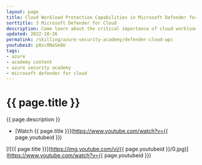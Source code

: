 ```yaml
---
layout: page
title: Cloud Workload Protection Capabilities in Microsoft Defender for Cloud
sorttitle: 3 Microsoft Defender for Cloud
description: Come learn about the critical importance of cloud workload protection, highlighting multi-cloud and hybrid enviroment offerings. This session will help to gain an understanding about Microsoft Defenders for DNS, Key Vault, Servers, Storage, SQL Servers, and more, along with vulnerability assessments, adaptive application controls & network hardening, Just-in-Time (JIT) access, file integrity, fileless attack detection, and security alerts. Lastly, come explore powerful features within Azure Lighthouse!
updated: 2022-10-26
permalink: /skilling/azure-security-academy/defender-cloud-wpc
youtubeid: p8sc8NaSe8U
tags: 
- azure
- academy content
- azure security academy
- microsoft defender for cloud
---
```


# {{ page.title }}

{{ page.description }}

* [Watch {{ page.title }}](https://www.youtube.com/watch?v={{ page.youtubeid }})

[![{{ page.title }}](https://img.youtube.com/vi/{{ page.youtubeid }}/0.jpg)](https://www.youtube.com/watch?v={{ page.youtubeid }})